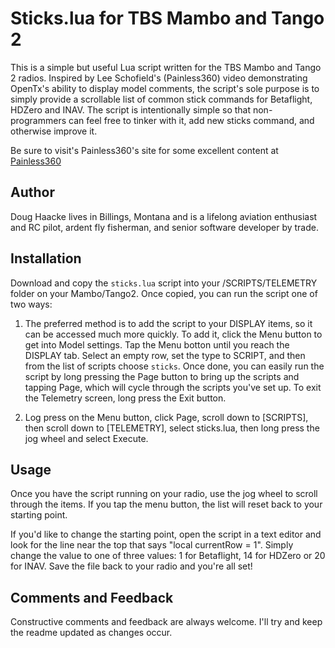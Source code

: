 # Sticks.lua for TBS Mambo and Tango 2
 This is a simple but useful Lua script written for the TBS Mambo and Tango 2 radios. Inspired by Lee Schofield's (Painless360) video demonstrating OpenTx's ability to display model comments, the script's sole purpose is to simply provide a scrollable list of common stick commands for Betaflight, HDZero and INAV.  The script is intentionally simple so that non-programmers can feel free to tinker with it, add new sticks command, and otherwise improve it.

 Be sure to visit's Painless360's site for some excellent content at [Painless360](https://www.youtube.com/channel/UCp1vASX-fg959vRc1xowqpw)

## Author
Doug Haacke lives in Billings, Montana and is a lifelong aviation enthusiast and RC pilot, ardent fly fisherman, and senior software developer by trade.

## Installation

Download and copy the `sticks.lua` script into your /SCRIPTS/TELEMETRY folder on your Mambo/Tango2.  Once copied, you can run the script one of two ways:

1. The preferred method is to add the script to your DISPLAY items, so it can be accessed much more quickly. To add it, click the Menu button to get into Model settings. Tap the Menu botton until you reach the DISPLAY tab. Select an empty row, set the type to SCRIPT, and then from the list of scripts choose `sticks`.  Once done, you can easily run the script by long pressing the Page button to bring up the scripts and tapping Page, which will cycle through the scripts you've set up. To exit the Telemetry screen, long press the Exit button.

2. Log press on the Menu button, click Page, scroll down to [SCRIPTS], then scroll down to [TELEMETRY], select sticks.lua, then long press the jog wheel and select Execute.


## Usage

Once you have the script running on your radio, use the jog wheel to scroll through the items. If you tap the menu button, the list will reset back to your starting point.

If you'd like to change the starting point, open the script in a text editor and look for the line near the top that says "local currentRow = 1". Simply change the value to one of three values:  1 for Betaflight, 14 for HDZero or 20 for INAV.  Save the file back to your radio and you're all set!

## Comments and Feedback

Constructive comments and feedback are always welcome. I'll try and keep the readme updated as changes occur.
